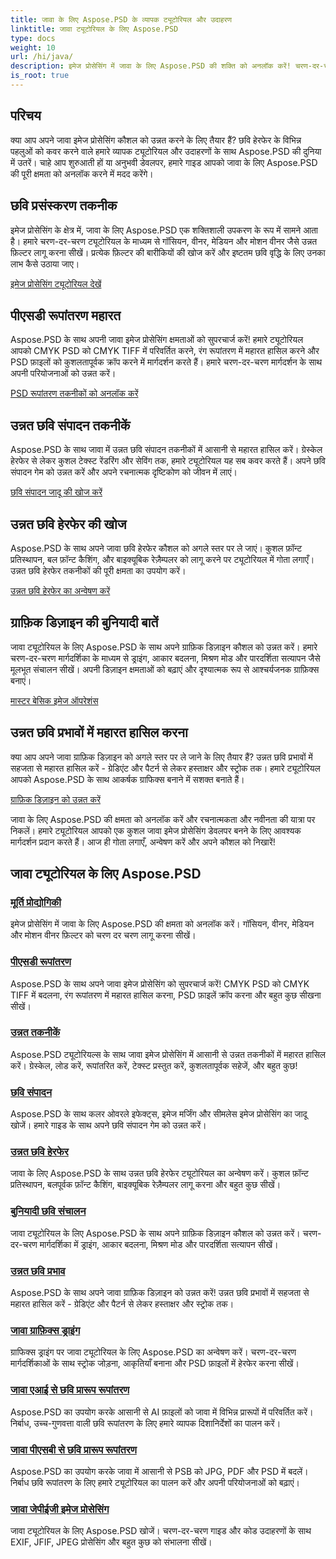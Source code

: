 ```yaml
---
title: जावा के लिए Aspose.PSD के व्यापक ट्यूटोरियल और उदाहरण
linktitle: जावा ट्यूटोरियल के लिए Aspose.PSD
type: docs
weight: 10
url: /hi/java/
description: इमेज प्रोसेसिंग में जावा के लिए Aspose.PSD की शक्ति को अनलॉक करें! चरण-दर-चरण ट्यूटोरियल के साथ गॉसियन, वीनर, मेडियन और मोशन वीनर जैसे मास्टर फ़िल्टर।
is_root: true
---
```


## परिचय

क्या आप अपने जावा इमेज प्रोसेसिंग कौशल को उन्नत करने के लिए तैयार हैं? छवि हेरफेर के विभिन्न पहलुओं को कवर करने वाले हमारे व्यापक ट्यूटोरियल और उदाहरणों के साथ Aspose.PSD की दुनिया में उतरें। चाहे आप शुरुआती हों या अनुभवी डेवलपर, हमारे गाइड आपको जावा के लिए Aspose.PSD की पूरी क्षमता को अनलॉक करने में मदद करेंगे।

## छवि प्रसंस्करण तकनीक

इमेज प्रोसेसिंग के क्षेत्र में, जावा के लिए Aspose.PSD एक शक्तिशाली उपकरण के रूप में सामने आता है। हमारे चरण-दर-चरण ट्यूटोरियल के माध्यम से गॉसियन, वीनर, मेडियन और मोशन वीनर जैसे उन्नत फ़िल्टर लागू करना सीखें। प्रत्येक फ़िल्टर की बारीकियों की खोज करें और इष्टतम छवि वृद्धि के लिए उनका लाभ कैसे उठाया जाए।

[इमेज प्रोसेसिंग ट्यूटोरियल देखें](./image-processing/)

## पीएसडी रूपांतरण महारत

Aspose.PSD के साथ अपनी जावा इमेज प्रोसेसिंग क्षमताओं को सुपरचार्ज करें! हमारे ट्यूटोरियल आपको CMYK PSD को CMYK TIFF में परिवर्तित करने, रंग रूपांतरण में महारत हासिल करने और PSD फ़ाइलों को कुशलतापूर्वक क्रॉप करने में मार्गदर्शन करते हैं। हमारे चरण-दर-चरण मार्गदर्शन के साथ अपनी परियोजनाओं को उन्नत करें।

[PSD रूपांतरण तकनीकों को अनलॉक करें](./psd-conversion/)

## उन्नत छवि संपादन तकनीकें

Aspose.PSD के साथ जावा में उन्नत छवि संपादन तकनीकों में आसानी से महारत हासिल करें। ग्रेस्केल हेरफेर से लेकर कुशल टेक्स्ट रेंडरिंग और सेविंग तक, हमारे ट्यूटोरियल यह सब कवर करते हैं। अपने छवि संपादन गेम को उन्नत करें और अपने रचनात्मक दृष्टिकोण को जीवन में लाएं।

[छवि संपादन जादू की खोज करें](./image-editing/)

## उन्नत छवि हेरफेर की खोज

Aspose.PSD के साथ अपने जावा छवि हेरफेर कौशल को अगले स्तर पर ले जाएं। कुशल फ़ॉन्ट प्रतिस्थापन, बल फ़ॉन्ट कैशिंग, और बाइक्यूबिक रेज़ैम्पलर को लागू करने पर ट्यूटोरियल में गोता लगाएँ। उन्नत छवि हेरफेर तकनीकों की पूरी क्षमता का उपयोग करें।

[उन्नत छवि हेरफेर का अन्वेषण करें](./advanced-image-manipulation/)

## ग्राफ़िक डिज़ाइन की बुनियादी बातें

जावा ट्यूटोरियल के लिए Aspose.PSD के साथ अपने ग्राफ़िक डिज़ाइन कौशल को उन्नत करें। हमारे चरण-दर-चरण मार्गदर्शिका के माध्यम से ड्राइंग, आकार बदलना, मिश्रण मोड और पारदर्शिता सत्यापन जैसे मूलभूत संचालन सीखें। अपनी डिज़ाइन क्षमताओं को बढ़ाएं और दृश्यात्मक रूप से आश्चर्यजनक ग्राफ़िक्स बनाएं।

[मास्टर बेसिक इमेज ऑपरेशंस](./basic-image-operations/)

## उन्नत छवि प्रभावों में महारत हासिल करना

क्या आप अपने जावा ग्राफ़िक डिज़ाइन को अगले स्तर पर ले जाने के लिए तैयार हैं? उन्नत छवि प्रभावों में सहजता से महारत हासिल करें - ग्रेडिएंट और पैटर्न से लेकर हस्ताक्षर और स्ट्रोक तक। हमारे ट्यूटोरियल आपको Aspose.PSD के साथ आकर्षक ग्राफिक्स बनाने में सशक्त बनाते हैं।

[ग्राफ़िक डिज़ाइन को उन्नत करें](./advanced-image-effects/)

जावा के लिए Aspose.PSD की क्षमता को अनलॉक करें और रचनात्मकता और नवीनता की यात्रा पर निकलें। हमारे ट्यूटोरियल आपको एक कुशल जावा इमेज प्रोसेसिंग डेवलपर बनने के लिए आवश्यक मार्गदर्शन प्रदान करते हैं। आज ही गोता लगाएँ, अन्वेषण करें और अपने कौशल को निखारें!
## जावा ट्यूटोरियल के लिए Aspose.PSD
### [मूर्ति प्रोद्योगिकी](./image-processing/)
इमेज प्रोसेसिंग में जावा के लिए Aspose.PSD की क्षमता को अनलॉक करें। गॉसियन, वीनर, मेडियन और मोशन वीनर फ़िल्टर को चरण दर चरण लागू करना सीखें।
### [पीएसडी रूपांतरण](./psd-conversion/)
Aspose.PSD के साथ अपने जावा इमेज प्रोसेसिंग को सुपरचार्ज करें! CMYK PSD को CMYK TIFF में बदलना, रंग रूपांतरण में महारत हासिल करना, PSD फ़ाइलें क्रॉप करना और बहुत कुछ सीखना सीखें। 
### [उन्नत तकनीकें](./advanced-techniques/)
Aspose.PSD ट्यूटोरियल्स के साथ जावा इमेज प्रोसेसिंग में आसानी से उन्नत तकनीकों में महारत हासिल करें। ग्रेस्केल, लोड करें, रूपांतरित करें, टेक्स्ट प्रस्तुत करें, कुशलतापूर्वक सहेजें, और बहुत कुछ!
### [छवि संपादन](./image-editing/)
Aspose.PSD के साथ कलर ओवरले इफेक्ट्स, इमेज मर्जिंग और सीमलेस इमेज प्रोसेसिंग का जादू खोजें। हमारे गाइड के साथ अपने छवि संपादन गेम को उन्नत करें।
### [उन्नत छवि हेरफेर](./advanced-image-manipulation/)
जावा के लिए Aspose.PSD के साथ उन्नत छवि हेरफेर ट्यूटोरियल का अन्वेषण करें। कुशल फ़ॉन्ट प्रतिस्थापन, बलपूर्वक फ़ॉन्ट कैशिंग, बाइक्यूबिक रेज़ैम्पलर लागू करना और बहुत कुछ सीखें।
### [बुनियादी छवि संचालन](./basic-image-operations/)
जावा ट्यूटोरियल के लिए Aspose.PSD के साथ अपने ग्राफ़िक डिज़ाइन कौशल को उन्नत करें। चरण-दर-चरण मार्गदर्शिका में ड्राइंग, आकार बदलना, मिश्रण मोड और पारदर्शिता सत्यापन सीखें।
### [उन्नत छवि प्रभाव](./advanced-image-effects/)
Aspose.PSD के साथ अपने जावा ग्राफ़िक डिज़ाइन को उन्नत करें! उन्नत छवि प्रभावों में सहजता से महारत हासिल करें - ग्रेडिएंट और पैटर्न से लेकर हस्ताक्षर और स्ट्रोक तक।
### [जावा ग्राफ़िक्स ड्राइंग](./java-graphics-drawing/)
ग्राफिक्स ड्राइंग पर जावा ट्यूटोरियल के लिए Aspose.PSD का अन्वेषण करें। चरण-दर-चरण मार्गदर्शिकाओं के साथ स्ट्रोक जोड़ना, आकृतियाँ बनाना और PSD फ़ाइलों में हेरफेर करना सीखें।
### [जावा एआई से छवि प्रारूप रूपांतरण](./java-ai-to-image-format-conversion/)
Aspose.PSD का उपयोग करके आसानी से AI फ़ाइलों को जावा में विभिन्न प्रारूपों में परिवर्तित करें। निर्बाध, उच्च-गुणवत्ता वाली छवि रूपांतरण के लिए हमारे व्यापक दिशानिर्देशों का पालन करें।
### [जावा पीएसबी से छवि प्रारूप रूपांतरण](./java-psb-to-image-format-conversion/)
Aspose.PSD का उपयोग करके जावा में आसानी से PSB को JPG, PDF और PSD में बदलें। निर्बाध छवि रूपांतरण के लिए हमारे ट्यूटोरियल का पालन करें और अपनी परियोजनाओं को बढ़ाएं।
### [जावा जेपीईजी इमेज प्रोसेसिंग](./java-jpeg-image-processing/)
जावा ट्यूटोरियल के लिए Aspose.PSD खोजें। चरण-दर-चरण गाइड और कोड उदाहरणों के साथ EXIF, JFIF, JPEG प्रोसेसिंग और बहुत कुछ को संभालना सीखें।